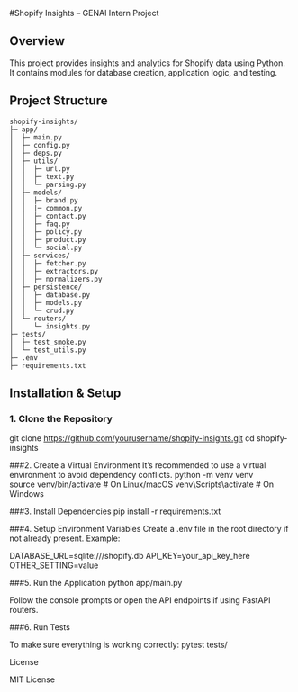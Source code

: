 #Shopify Insights – GENAI Intern Project

## Overview
This project provides insights and analytics for Shopify data using Python.  
It contains modules for database creation, application logic, and testing.

## Project Structure
```
shopify-insights/
├─ app/
│  ├─ main.py
│  ├─ config.py
│  ├─ deps.py
│  ├─ utils/
│  │  ├─ url.py
│  │  ├─ text.py
│  │  └─ parsing.py
│  ├─ models/
│  │  ├─ brand.py
│  │  |─ common.py
│  │  ├─ contact.py
│  │  ├─ faq.py
│  │  ├─ policy.py
│  │  ├─ product.py
│  │  └─ social.py
│  ├─ services/
│  │  ├─ fetcher.py
│  │  ├─ extractors.py
│  │  ├─ normalizers.py
│  ├─ persistence/
│  │  ├─ database.py
│  │  ├─ models.py
│  │  └─ crud.py
│  └─ routers/
│     └─ insights.py
├─ tests/
│  ├─ test_smoke.py
│  └─ test_utils.py
├─ .env
├─ requirements.txt
```
## Installation & Setup

### 1. Clone the Repository
git clone https://github.com/yourusername/shopify-insights.git
cd shopify-insights

###2. Create a Virtual Environment
It’s recommended to use a virtual environment to avoid dependency conflicts.
python -m venv venv      
source venv/bin/activate # On Linux/macOS
venv\Scripts\activate    # On Windows

###3. Install Dependencies
pip install -r requirements.txt

###4. Setup Environment Variables
Create a .env file in the root directory if not already present. Example:

DATABASE_URL=sqlite:///shopify.db
API_KEY=your_api_key_here
OTHER_SETTING=value

###5. Run the Application
python app/main.py

Follow the console prompts or open the API endpoints if using FastAPI routers.

###6. Run Tests

To make sure everything is working correctly:
pytest tests/

License

MIT License




